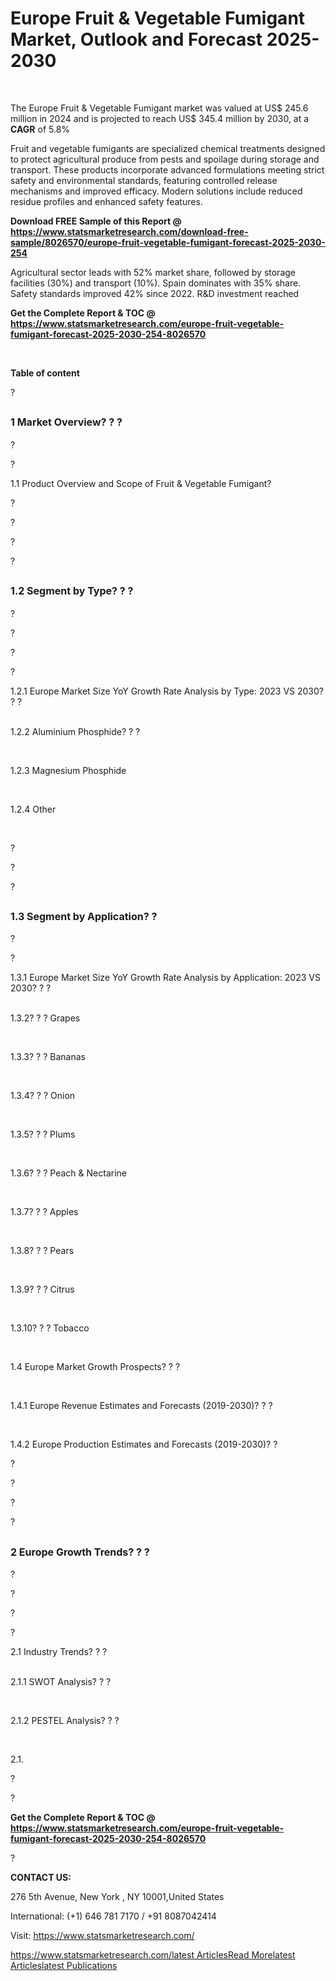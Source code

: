 <h1>Europe Fruit & Vegetable Fumigant Market, Outlook and Forecast 2025-2030</h1><br/><p>The Europe Fruit & Vegetable Fumigant market was valued at US$ 245.6 million in 2024 and is projected to reach US$ 345.4 million by 2030, at a <strong>CAGR</strong> of 5.8%</p>
 
 
 
 <p>Fruit and vegetable fumigants are specialized chemical treatments designed to protect agricultural produce from pests and spoilage during storage and transport. These products incorporate advanced formulations meeting strict safety and environmental standards, featuring controlled release mechanisms and improved efficacy. Modern solutions include reduced residue profiles and enhanced safety features.</p>
 
 
 
 <p><strong>Download FREE Sample of this Report @ <a href="https://www.statsmarketresearch.com/download-free-sample/8026570/europe-fruit-vegetable-fumigant-forecast-2025-2030-254">https://www.statsmarketresearch.com/download-free-sample/8026570/europe-fruit-vegetable-fumigant-forecast-2025-2030-254</a></strong></p>
 
 
 
 <p>Agricultural sector leads with 52% market share, followed by storage facilities (30%) and transport (10%). Spain dominates with 35% share. Safety standards improved 42% since 2022. R&D investment reached</p>
 
 
 
 <div><b>Get the Complete Report & TOC @ <a href="https://www.statsmarketresearch.com/europe-fruit-vegetable-fumigant-forecast-2025-2030-254-8026570">https://www.statsmarketresearch.com/europe-fruit-vegetable-fumigant-forecast-2025-2030-254-8026570</a></b></div>
 
 
 
 <p><br />
 
 <b>Table of content</b></p>
 
 
 
 <p>? </p>
 
 
 
 <h2><span style="font-size:16px"><strong>1 Market Overview? ? ? </strong></span></h2>
 
 
 
 <p>? </p>
 
 
 
 <p>? </p>
 
 
 
 <p>1.1 Product Overview and Scope of Fruit & Vegetable Fumigant? </p>
 
 
 
 <p>? </p>
 
 
 
 <p>? </p>
 
 
 
 <p>? </p>
 
 
 
 <p>? </p>
 
 
 
 <h2><strong><span style="font-size:16px">1.2 Segment by Type? ? ? </span></strong></h2>
 
 
 
 <p>? </p>
 
 
 
 <p>? </p>
 
 
 
 <p>? </p>
 
 
 
 <p>? </p>
 
 
 
 <p>1.2.1 Europe Market Size YoY Growth Rate Analysis by Type: 2023 VS 2030? ? ? <br />
 
 <br />
 
 1.2.2 Aluminium Phosphide? ? ? <br />
 
 <br />
 
 1.2.3 Magnesium Phosphide<br />
 
 <br />
 
 1.2.4 Other<br />
 
 <br />
 
 ? </p>
 
 
 
 <p>? </p>
 
 
 
 <p>? </p>
 
 
 
 <h2><span style="font-size:16px"><strong>1.3 Segment by Application? ? </strong></span></h2>
 
 
 
 <p>? </p>
 
 
 
 <p>? </p>
 
 
 
 <p>1.3.1 Europe Market Size YoY Growth Rate Analysis by Application: 2023 VS 2030? ? ? <br />
 
 <br />
 
 1.3.2? ? ? Grapes<br />
 
 <br />
 
 1.3.3? ? ? Bananas<br />
 
 <br />
 
 1.3.4? ? ? Onion<br />
 
 <br />
 
 1.3.5? ? ? Plums<br />
 
 <br />
 
 1.3.6? ? ? Peach & Nectarine<br />
 
 <br />
 
 1.3.7? ? ? Apples<br />
 
 <br />
 
 1.3.8? ? ? Pears<br />
 
 <br />
 
 1.3.9? ? ? Citrus<br />
 
 <br />
 
 1.3.10? ? ? Tobacco<br />
 
 <br />
 
 1.4 Europe Market Growth Prospects? ? ? <br />
 
 <br />
 
 1.4.1 Europe Revenue Estimates and Forecasts (2019-2030)? ? ? <br />
 
 <br />
 
 1.4.2 Europe Production Estimates and Forecasts (2019-2030)? ? </p>
 
 
 
 <p>? </p>
 
 
 
 <p>? </p>
 
 
 
 <p>? </p>
 
 
 
 <p>? </p>
 
 
 
 <h2><span style="font-size:16px"><strong>2 Europe Growth Trends? ? ? </strong></span></h2>
 
 
 
 <p>? </p>
 
 
 
 <p>? </p>
 
 
 
 <p>? </p>
 
 
 
 <p>? </p>
 
 
 
 <p>2.1 Industry Trends? ? ? <br />
 
 <br />
 
 2.1.1 SWOT Analysis? ? ? <br />
 
 <br />
 
 2.1.2 PESTEL Analysis? ? ? <br />
 
 <br />
 
 2.1.</p>
 
 
 
 <p>? </p>
 
 
 
 <p>? </p>
 
 
 
 <div><b>Get the Complete Report & TOC @ <a href="https://www.statsmarketresearch.com/europe-fruit-vegetable-fumigant-forecast-2025-2030-254-8026570">https://www.statsmarketresearch.com/europe-fruit-vegetable-fumigant-forecast-2025-2030-254-8026570</a></b></div>
 
 
 
 <p>? </p>
 
 
 
 <p><b>CONTACT US:</b><br />
 
 276 5th Avenue, New York , NY 10001,United States<br />
 
 International: (+1) 646 781 7170 / +91 8087042414<br />
 
 Visit: <a href="https://www.statsmarketresearch.com/">https://www.statsmarketresearch.com/</a><br />
 
 <a href="https://gyeongbokgung.com">https://www.statsmarketresearch.com/</a><a href="https://hallyeomaritime.com">latest Articles</a><a href="https://jingwansa.com">Read More</a><a href="https://nguoiviet.jp/">latest Articles</a><a href="https://www.intelmarketresearch.com/">latest Publications</a></p>